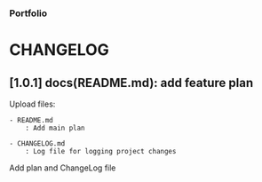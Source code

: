 ### Portfolio

# CHANGELOG


## [1.0.1] docs(README.md): add feature plan

Upload files:

    - README.md
        : Add main plan

    - CHANGELOG.md
        : Log file for logging project changes

Add plan and ChangeLog file